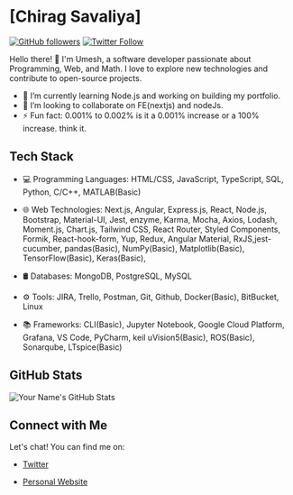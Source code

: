 # [Chirag Savaliya]
[![GitHub followers](https://img.shields.io/github/followers/your-username?style=social)](https://github.com/Savaliya-WW)
[![Twitter Follow](https://img.shields.io/twitter/follow/your-twitter-handle?style=social)](https://twitter.com/your-twitter-handle)

Hello there! 👋 I'm Umesh, a software developer passionate about Programming, Web, and Math. I love to explore new technologies and contribute to open-source projects.

- 🌱 I’m currently learning Node.js and working on building my portfolio.
- 👯 I’m looking to collaborate on FE(nextjs) and nodeJs.
- ⚡ Fun fact: 0.001% to 0.002% is it a 0.001% increase or a 100% increase. think it.


## Tech Stack

- 💻 Programming Languages:  HTML/CSS, JavaScript, TypeScript, SQL, Python, C/C++, MATLAB(Basic)

- 🌐 Web Technologies:       Next.js, Angular, Express.js, React, Node.js, Bootstrap, Material-UI, Jest, enzyme, Karma, Mocha, Axios, Lodash, Moment.js, Chart.js, Tailwind CSS, React 
                             Router, Styled Components, Formik, React-hook-form, Yup, Redux, Angular Material, RxJS,jest-cucumber,
                             pandas(Basic), NumPy(Basic), Matplotlib(Basic), TensorFlow(Basic), Keras(Basic), 

- 🛢️ Databases:   MongoDB, PostgreSQL, MySQL
  
- ⚙️ Tools:       JIRA, Trello, Postman, Git, Github, Docker(Basic),  BitBucket, Linux

- 📚 Frameworks:  CLI(Basic), Jupyter Notebook, Google Cloud Platform, Grafana, VS Code, PyCharm, keil uVision5(Basic), ROS(Basic),
                  Sonarqube, LTspice(Basic)
## GitHub Stats

![Your Name's GitHub Stats](https://github-readme-stats.vercel.app/api?username=Savaliya-WW&show_icons=true&theme=dark)


## Connect with Me

Let's chat! You can find me on:

- [Twitter](https://twitter.com/your-twitter-handle)
<!--  [LinkedIn](https://www.linkedin.com/in/umesh-ww/) -->
- [Personal Website](https://www.your-website.com)
